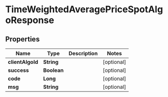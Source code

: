

# TimeWeightedAveragePriceSpotAlgoResponse


## Properties

| Name | Type | Description | Notes |
|------------ | ------------- | ------------- | -------------|
|**clientAlgoId** | **String** |  |  [optional] |
|**success** | **Boolean** |  |  [optional] |
|**code** | **Long** |  |  [optional] |
|**msg** | **String** |  |  [optional] |




